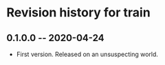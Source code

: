 # Revision history for train

## 0.1.0.0  -- 2020-04-24

* First version. Released on an unsuspecting world.
